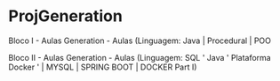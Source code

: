 # ProjGeneration
Bloco I - Aulas Generation - Aulas (Linguagem: Java | Procedural | POO 

Bloco II - Aulas Generation - Aulas (Linguagem: SQL ' Java ' Plataforma Docker ' | MYSQL | SPRING BOOT | DOCKER Part I)

